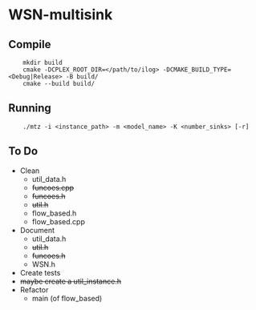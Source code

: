# WSN-multisink

## Compile
```
    mkdir build
    cmake -DCPLEX_ROOT_DIR=</path/to/ilog> -DCMAKE_BUILD_TYPE=<Debug|Release> -B build/
    cmake --build build/
```

## Running
```
    ./mtz -i <instance_path> -m <model_name> -K <number_sinks> [-r]
```

## To Do
* Clean
  * util_data.h
  * ~~funcoes.cpp~~
  * ~~funcoes.h~~
  * ~~util.h~~
  * flow_based.h
  * flow_based.cpp
* Document
  * util_data.h
  * ~~util.h~~
  * ~~funcoes.h~~
  * WSN.h
* Create tests
* ~~maybe create a util_instance.h~~
* Refactor
  * main (of flow_based)